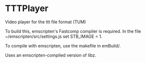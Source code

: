 TTTPlayer
=========

Video player for the ttt file format (TUM)


To build this, emscripten's Fastcomp compiler is required.
In the file ~/emscripten/src/settings.js set STB_IMAGE = 1.

To compile with emscripten, use the makefile in emBuild/.

Uses an emscripten-compiled version of libz.
